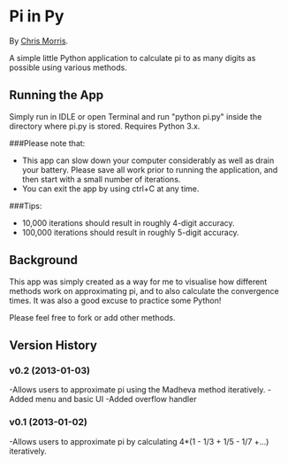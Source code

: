 # Pi in Py

By [Chris Morris](http://chrismorris.org).

A simple little Python application to calculate pi to as many digits as possible using various methods.

Running the App
---------------
Simply run in IDLE or open Terminal and run "python pi.py" inside the directory where pi.py is stored.
Requires Python 3.x.

###Please note that:
- This app can slow down your computer considerably as well as drain your battery. Please save all work prior to running the application, and then start with a small number of iterations.
- You can exit the app by using ctrl+C at any time.

###Tips:
- 10,000 iterations should result in roughly 4-digit accuracy.
- 100,000 iterations should result in roughly 5-digit accuracy.

Background
----------
This app was simply created as a way for me to visualise how different methods work on approximating pi, and to also calculate the convergence times. It was also a good excuse to practice some Python!

Please feel free to fork or add other methods.

Version History
---------------
### v0.2 (2013-01-03)
-Allows users to approximate pi using the Madheva method iteratively.
-Added menu and basic UI
-Added overflow handler

### v0.1 (2013-01-02)
-Allows users to approximate pi by calculating 4*(1 - 1/3 + 1/5 - 1/7 +...) iteratively.
